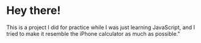 # Hey there!
  This is a project I did for practice while I was just learning JavaScript, and I tried to make it resemble the iPhone calculator as much as possible."
